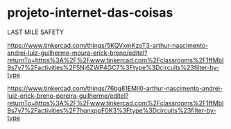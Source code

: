 # projeto-internet-das-coisas

LAST MILE SAFETY

https://www.tinkercad.com/things/5KQVxmKzoT3-arthur-nascimento-andrei-luiz-guilherme-moura-erick-breno/editel?returnTo=https%3A%2F%2Fwww.tinkercad.com%2Fclassrooms%2F1ffMbI9s7y7%2Factivities%2F5Nj6ZWP4GC7%3Ftype%3Dcircuits%23filter-by-type

https://www.tinkercad.com/things/76bg81EMll0-arthur-nascimento-andrei-luiz-erick-breno-pereira-guilherme/editel?returnTo=https%3A%2F%2Fwww.tinkercad.com%2Fclassrooms%2F1ffMbI9s7y7%2Factivities%2F7hqnxppF0K3%3Ftype%3Dcircuits%23filter-by-type
